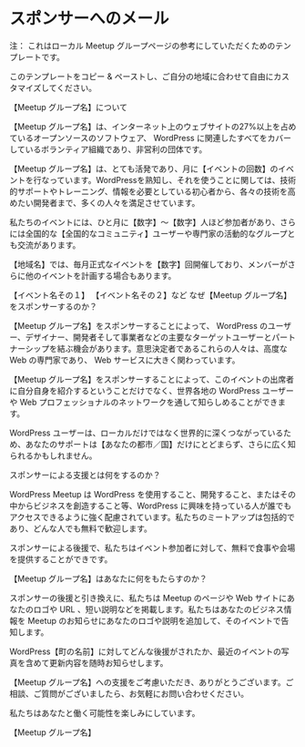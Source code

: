 <!-- # Sponsor Email -->
# スポンサーへのメール

<!-- Alert: This is a template that may inspire the text for your local Meetup group page. -->
注： これはローカル Meetup グループページの参考にしていただくためのテンプレートです。

<!-- Feel free to copy and paste this template and customize it for your area. -->
このテンプレートをコピー & ペーストし、ご自分の地域に合わせて自由にカスタマイズしてください。

<!-- About \[Your Group Name\] User Group -->
【Meetup グループ名】について

<!-- \[Your Group Name\] is a casual, volunteer-organized, non-profit meetup covering everything related to WordPress the free and open source publishing software that powers more than 27% of websites on the Internet. -->
【Meetup グループ名】は、インターネット上のウェブサイトの27%以上を占めているオープンソースのソフトウェア、 WordPress に関連したすべてをカバーしているボランティア組織であり、非営利の団体です。

<!-- \[Your Group Name\] is very active and meets \[number of events\] a month. We cater to people across the spectrum when it comes to WordPress familiarity and use, from beginners who need technical support, training and information to developers who are looking to sharpen their skills. -->
【Meetup グループ名】は、とても活発であり、月に【イベントの回数】のイベントを行なっています。WordPressを熟知し、それを使うことに関しては、技術的サポートやトレーニング、情報を必要としている初心者から、各々の技術を高めたい開発者まで、多くの人々を満足させています。

<!-- Our events tend to attract between \[number\] – \[number\] members a month, and reach an active group of nationwide \[National Community\] users and professionals as well. -->
私たちのイベントには、ひと月に【数字】〜【数字】人ほど参加者があり、さらには全国的な【全国的なコミュニティ】ユーザーや専門家の活動的なグループとも交流があります。

<!-- In \[Your Town\] we have \[number\] formal events every month, with other events happening as members choose to organize them. -->
【地域名】では、毎月正式なイベントを【数字】回開催しており、メンバーがさらに他のイベントを計画する場合もあります。

<!-- \[Event 1\]
\[Event 2\] etc.
Why Sponsor \[Your Group Name\]? -->
【イベント名その１】
【イベント名その２】など
なぜ【Meetup グループ名】をスポンサーするのか？

<!-- By sponsoring \[Your Group Name\] you will have the opportunity to partner with a key target audience of WordPress users, designers, developers, and business people. This group of decision makers are sophisticated web professionals and heavily dependent on web services. -->
【Meetup グループ名】をスポンサーすることによって、 WordPress のユーザー、デザイナー、開発者そして事業者などの主要なターゲットユーザーとパートナーシップを結ぶ機会があります。意思決定者であるこれらの人々は、高度な Web の専門家であり、 Web サービスに大きく関わっています。

<!-- By sponsoring \[Your Group Name\], you are not only presenting yourself to the attendees of this event, but also gaining exposure throughout their network of WordPress users and web professionals around the world. -->
【Meetup グループ名】をスポンサーすることによって、このイベントの出席者に自分自身を紹介するということだけでなく、世界各地の WordPress ユーザーや Web プロフェッショナルのネットワークを通して知らしめることができます。

<!-- WordPress users are heavily connected, not just locally but internationally, so your support may be observed, not just in \[your town/country\], but also beyond. -->
WordPress ユーザーは、ローカルだけではなく世界的に深くつながっているため、あなたのサポートは【あなたの都市／国】だけにとどまらず、さらに広く知られるかもしれません。

<!-- What will your sponsorship do? -->
スポンサーによる支援とは何をするのか？

<!-- WordPress meetups are strongly geared towards making WordPress as open and accessible to anyone who is interested in learning about using it, developing for it, or making a business out of it. Our meetups are inclusive, welcoming and open to anyone at no cost. -->
WordPress Meetup は WordPress を使用すること、開発すること、またはその中からビジネスを創造すること等、WordPress に興味を持っている人が誰でもアクセスできるように強く配慮されています。私たちのミートアップは包括的であり、どんな人でも無料で歓迎します。

<!-- Sponsorships allow us to offer the Meetup to our members with food and a great venue for free. -->
スポンサーによる後援で、私たちはイベント参加者に対して、無料で食事や会場を提供することができです。

<!-- What will \[Your Group Name\] do for you? -->
【Meetup グループ名】はあなたに何をもたらすのか？

<!-- In return for your sponsorship, we will feature your logo, URL and a short description on our Meetup page and website. We will add your logo and details, with a description of your business on our Meetup news slides and give you a shout out at the event. -->
スポンサーの後援と引き換えに、私たちは Meetup のページや Web サイトにあなたのロゴや URL 、短い説明などを掲載します。私たちはあなたのビジネス情報を Meetup のお知らせにあなたのロゴや説明を追加して、そのイベントで告知します。

<!-- From time to time, we will send you updates of what your sponsorship has done for WordPress \[your-town\], including pictures of recent events. -->
WordPress【町の名前】に対してどんな後援がされたか、最近のイベントの写真を含めて更新内容を随時お知らせします。

<!-- Thank you for taking the time to consider sponsoring \[Your Group Name\]. Please do not hesitate to contact us if you would like to discuss this further or have any questions. -->
【Meetup グループ名】への支援をご考慮いただき、ありがとうございます。ご相談、ご質問がございましたら、お気軽にお問い合わせください。

<!-- We looking forward to the possibility of working with you. -->
私たちはあなたと働く可能性を楽しみにしています。

<!-- \[Your Group Name\] -->
【Meetup グループ名】
